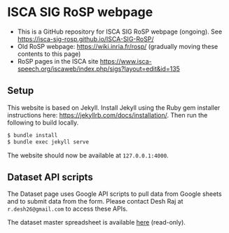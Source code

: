 # ISCA SIG RoSP webpage

- This is a GitHub repository for ISCA SIG RoSP webpage (ongoing). See https://isca-sig-rosp.github.io/ISCA-SIG-RoSP/
- Old RoSP webpage: https://wiki.inria.fr/rosp/ (gradually moving these contents to this page)
- RoSP pages in the ISCA site https://www.isca-speech.org/iscaweb/index.php/sigs?layout=edit&id=135

## Setup

This website is based on Jekyll. Install Jekyll using the Ruby gem installer instructions here: https://jekyllrb.com/docs/installation/. Then run the following to build locally.

```bash
$ bundle install
$ bundle exec jekyll serve
```

The website should now be available at `127.0.0.1:4000`.

## Dataset API scripts

The Dataset page uses Google API scripts to pull data from Google sheets and to submit data from the form. 
Please contact Desh Raj at `r.desh26@gmail.com` to access these APIs.

The dataset master spreadsheet is available [here](https://docs.google.com/spreadsheets/d/16U_v_HRW4KnAaNkBUtcgtwXNO1xArnvXg1ihRhBbMJo/edit?usp=sharing) (read-only).